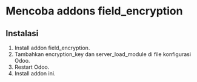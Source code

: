 # Mencoba addons field_encryption

## Instalasi
1. Install addon field_encryption.
2. Tambahkan encryption_key dan server_load_module di file konfigurasi Odoo.
3. Restart Odoo.
4. Install addon ini.